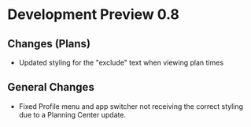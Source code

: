 # Development Preview 0.8

## Changes (Plans)
- Updated styling for the "exclude" text when viewing plan times

## General Changes
- Fixed Profile menu and app switcher not receiving the correct styling due to a Planning Center update.
